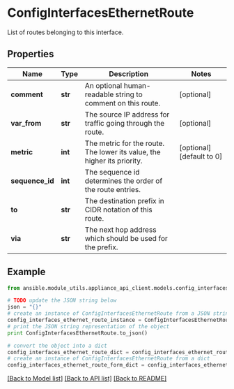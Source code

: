 # ConfigInterfacesEthernetRoute

List of routes belonging to this interface.

## Properties

Name | Type | Description | Notes
------------ | ------------- | ------------- | -------------
**comment** | **str** | An optional human-readable string to comment on this route. | [optional] 
**var_from** | **str** | The source IP address for traffic going through the route. | [optional] 
**metric** | **int** | The metric for the route. The lower its value, the higher its priority. | [optional] [default to 0]
**sequence_id** | **int** | The sequence id determines the order of the route entries. | 
**to** | **str** | The destination prefix in CIDR notation of this route. | 
**via** | **str** | The next hop address which should be used for the prefix. | 

## Example

```python
from ansible.module_utils.appliance_api_client.models.config_interfaces_ethernet_route import ConfigInterfacesEthernetRoute

# TODO update the JSON string below
json = "{}"
# create an instance of ConfigInterfacesEthernetRoute from a JSON string
config_interfaces_ethernet_route_instance = ConfigInterfacesEthernetRoute.from_json(json)
# print the JSON string representation of the object
print ConfigInterfacesEthernetRoute.to_json()

# convert the object into a dict
config_interfaces_ethernet_route_dict = config_interfaces_ethernet_route_instance.to_dict()
# create an instance of ConfigInterfacesEthernetRoute from a dict
config_interfaces_ethernet_route_form_dict = config_interfaces_ethernet_route.from_dict(config_interfaces_ethernet_route_dict)
```
[[Back to Model list]](../README.md#documentation-for-models) [[Back to API list]](../README.md#documentation-for-api-endpoints) [[Back to README]](../README.md)


